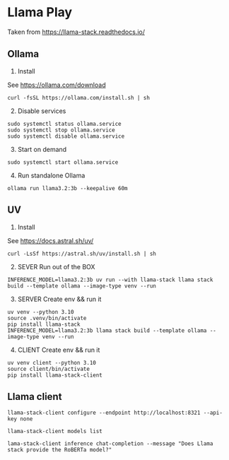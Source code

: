 # Llama Play

Taken from https://llama-stack.readthedocs.io/

## Ollama

1. Install

See https://ollama.com/download

```
curl -fsSL https://ollama.com/install.sh | sh
```

2. Disable services

```
sudo systemctl status ollama.service
sudo systemctl stop ollama.service
sudo systemctl disable ollama.service
```

3. Start on demand

```
sudo systemctl start ollama.service
```

4. Run standalone Ollama

```
ollama run llama3.2:3b --keepalive 60m
```

## UV

1. Install

See https://docs.astral.sh/uv/

```
curl -LsSf https://astral.sh/uv/install.sh | sh
```

2. SEVER Run out of the BOX

```
INFERENCE_MODEL=llama3.2:3b uv run --with llama-stack llama stack build --template ollama --image-type venv --run
```

3. SERVER Create env && run it

```
uv venv --python 3.10
source .venv/bin/activate
pip install llama-stack
INFERENCE_MODEL=llama3.2:3b llama stack build --template ollama --image-type venv --run
```

4. CLIENT Create env && run it

```
uv venv client --python 3.10
source client/bin/activate
pip install llama-stack-client
```

## Llama client

```
llama-stack-client configure --endpoint http://localhost:8321 --api-key none
```

```
llama-stack-client models list
```

```
lama-stack-client inference chat-completion --message "Does Llama stack provide the RoBERTa model?"
```

